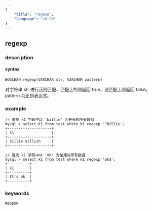 ```yaml
---
{
    "title": "regexp",
    "language": "zh-CN"
}
---
```


<!-- 
Licensed to the Apache Software Foundation (ASF) under one
or more contributor license agreements.  See the NOTICE file
distributed with this work for additional information
regarding copyright ownership.  The ASF licenses this file
to you under the Apache License, Version 2.0 (the
"License"); you may not use this file except in compliance
with the License.  You may obtain a copy of the License at

  http://www.apache.org/licenses/LICENSE-2.0

Unless required by applicable law or agreed to in writing,
software distributed under the License is distributed on an
"AS IS" BASIS, WITHOUT WARRANTIES OR CONDITIONS OF ANY
KIND, either express or implied.  See the License for the
specific language governing permissions and limitations
under the License.
-->

## regexp
### description
#### syntax

`BOOLEAN regexp(VARCHAR str, VARCHAR pattern)`

对字符串 str 进行正则匹配，匹配上的则返回 true，没匹配上则返回 false。pattern 为正则表达式。

### example

```
// 查找 k1 字段中以 'billie' 为开头的所有数据
mysql > select k1 from test where k1 regexp '^billie';
+--------------------+
| k1                 |
+--------------------+
| billie eillish     |
+--------------------+

// 查找 k1 字段中以 'ok' 为结尾的所有数据：
mysql > select k1 from test where k1 regexp 'ok$';
+----------+
| k1       |
+----------+
| It's ok  |
+----------+
```

### keywords
    REGEXP
